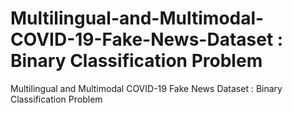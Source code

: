 # Multilingual-and-Multimodal-COVID-19-Fake-News-Dataset : Binary Classification Problem
Multilingual and Multimodal COVID-19 Fake News Dataset : Binary Classification Problem
